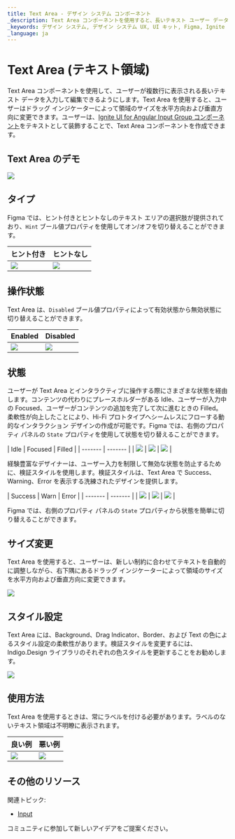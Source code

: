 ```yaml
---
title: Text Area - デザイン システム コンポーネント
_description: Text Area コンポーネントを使用すると、長いテキスト ユーザー データを収集して複数行に表示できます。
_keywords: デザイン システム, デザイン システム UX, UI キット, Figma, Ignite UI for Angular, Figma to Angular, Angular, Angular デザイン システム, Figma からコードをエクスポート, Angular 用のデザイン キット, Figma HTML, Figma to HTML, Figma UI キット
_language: ja
---
```


# Text Area (テキスト領域)

Text Area コンポーネントを使用して、ユーザーが複数行に表示される長いテキスト データを入力して編集できるようにします。Text Area を使用すると、ユーザーはドラッグ インジケーターによって領域のサイズを水平方向および垂直方向に変更できます。ユーザーは、[Ignite UI for Angular Input Group コンポーネント](https://jp.infragistics.com/products/ignite-ui-angular/angular/components/input_group.html)をテキストとして装飾することで、Text Area コンポーネントを作成できます。

## Text Area のデモ

<img class="responsive-img" src="../images/textarea_demo.png" srcset="../images/textarea_demo@2x.png 2x" />

## タイプ
Figma では、ヒント付きとヒントなしのテキスト エリアの選択肢が提供されており、`Hint` ブール値プロパティを使用してオン/オフを切り替えることができます。

| ヒント付き | ヒントなし |
| ------- | ------- |
| <img class="responsive-img" src="../images/textarea_hint.png" srcset="../images/textarea_hint@2x.png 2x" /> | <img class="responsive-img" src="../images/textarea_nohint.png" srcset="../images/textarea_nohint@2x.png 2x" /> |

## 操作状態

Text Area は、`Disabled` ブール値プロパティによって有効状態から無効状態に切り替えることができます。

| Enabled | Disabled |
| ------- | ------- |
| <img class="responsive-img" src="../images/textarea_enabled.png" srcset="../images/textarea_enabled@2x.png 2x" /> | <img class="responsive-img" src="../images/textarea_disabled.png" srcset="../images/textarea_disabled@2x.png 2x" /> |

## 状態

ユーザーが Text Area とインタラクティブに操作する際にさまざまな状態を経由します。コンテンツの代わりにプレースホルダーがある Idle、ユーザーが入力中の Focused、ユーザーがコンテンツの追加を完了して次に進むときの Filled。柔軟性が向上したことにより、Hi-Fi プロトタイプへシームレスにフローする動的なインタラクション デザインの作成が可能です。Figma では、右側のプロパティ パネルの `State` プロパティを使用して状態を切り替えることができます。

| Idle | Focused | Filled |
| ------- | ------- |
| <img class="responsive-img" src="../images/textarea_idle.png" srcset="../images/textarea_idle@2x.png 2x" /> | <img class="responsive-img" src="../images/textarea_focused.png" srcset="../images/textarea_focused@2x.png 2x" /> | <img class="responsive-img" src="../images/textarea_filled.png" srcset="../images/textarea_filled@2x.png 2x" /> |

経験豊富なデザイナーは、ユーザー入力を制限して無効な状態を防止するために、検証スタイルを使用します。検証スタイルは、Text Area で Success、Warning、Error を表示する洗練されたデザインを提供します。

| Success | Warn | Error |
| ------- | ------- |
| <img class="responsive-img" src="../images/textarea_success.png" srcset="../images/textarea_success@2x.png 2x" /> | <img class="responsive-img" src="../images/textarea_warning.png" srcset="../images/textarea_warning@2x.png 2x" /> | <img class="responsive-img" src="../images/textarea_error.png" srcset="../images/textarea_error@2x.png 2x" /> |

Figma では、右側のプロパティ パネルの `State` プロパティから状態を簡単に切り替えることができます。

## サイズ変更

Text Area を使用すると、ユーザーは、新しい制約に合わせてテキストを自動的に調整しながら、右下隅にあるドラッグ インジケーターによって領域のサイズを水平方向および垂直方向に変更できます。

<img class="responsive-img" src="../images/textarea_resizing.png" srcset="../images/textarea_resizing@2x.png 2x" />

## スタイル設定

Text Area には、Background、Drag Indicator、Border、および Text の色によるスタイル設定の柔軟性があります。検証スタイルを変更するには、Indigo.Design ライブラリのそれぞれの色スタイルを更新することをお勧めします。

<img class="responsive-img" src="../images/textarea_styling.png" srcset="../images/textarea_styling@2x.png 2x" />

## 使用方法

Text Area を使用するときは、常にラベルを付ける必要があります。ラベルのないテキスト領域は不明瞭に表示されます。

| 良い例                                                                           | 悪い例                                                                            |
| ---------------------------------------------------------------------------- | -------------------------------------------------------------------------------- |
| <img class="responsive-img" src="../images/textarea_do1.png" srcset="../images/textarea_do1@2x.png 2x" /> | <img class="responsive-img" src="../images/textarea_dont1.png" srcset="../images/textarea_dont1@2x.png 2x" /> |

## その他のリソース

関連トピック:

- [Input](input.md)
  <div class="divider--half"></div>

コミュニティに参加して新しいアイデアをご提案ください。
